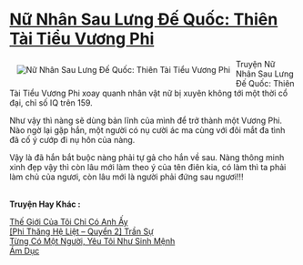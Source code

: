 <a href="https://utruyen.com/nu-nhan-sau-lung-de-quoc-thien-tai-tieu-vuong-phi/11257/" title="Nữ Nhân Sau Lưng Đế Quốc: Thiên Tài Tiểu Vương Phi"><h1>Nữ Nhân Sau Lưng Đế Quốc: Thiên Tài Tiểu Vương Phi</h1></a><div style="display:table"><img align="right" style="float: left; padding: 10px;" src="https://utruyen.com/images/story/200x260/nu-nhan-sau-lung-de-quoc-thien-tai-tieu-vuong-phi.jpg" alt="Nữ Nhân Sau Lưng Đế Quốc: Thiên Tài Tiểu Vương Phi">Truyện Nữ Nhân Sau Lưng Đế Quốc: Thiên Tài Tiểu Vương Phi xoay quanh nhân vật nữ bị xuyên không tới một thời cổ đại, chỉ số IQ trên 159.<p></p>Như vậy thì nàng sẽ dùng bản lĩnh của mình để trở thành một Vương Phi. Nào ngờ lại gặp hắn, một người có nụ cười ác ma cùng với đôi mắt đa tình đã cố ý cướp đi nụ hôn của nàng.<p></p>Vậy là đã hắn bắt buộc nàng phải tự gả cho hắn về sau. Nàng thông minh xinh đẹp vậy thì còn lâu mới làm theo ý của tên điên kia, có làm thì ta phải làm chủ của ngươi, còn lâu mới là người phải đứng sau ngươi!!!</div><p><br><b>Truyện Hay Khác :</b></p><a href="https://utruyen.com/the-gioi-cua-toi-chi-co-anh-ay/17692/" alt="Thế Giới Của Tôi Chỉ Có Anh Ấy">Thế Giới Của Tôi Chỉ Có Anh Ấy</a><br/><a href="https://dammy2019.blogspot.com/2019/11/phi-thang-he-liet-quyen-2-tran-su.html" alt="[Phi Thăng Hệ Liệt – Quyển 2] Trần Sự">[Phi Thăng Hệ Liệt – Quyển 2] Trần Sự</a><br/><a href="https://truyenhot2020.wordpress.com/2019/12/11/tung-co-mot-nguoi-yeu-toi-nhu-sinh-menh/" alt="Từng Có Một Người, Yêu Tôi Như Sinh Mệnh">Từng Có Một Người, Yêu Tôi Như Sinh Mệnh</a><br/><a href="https://github.com/quanluxury/truyenhot/tree/master/truyenhay/371/" alt="Ám Dục">Ám Dục</a><br/>